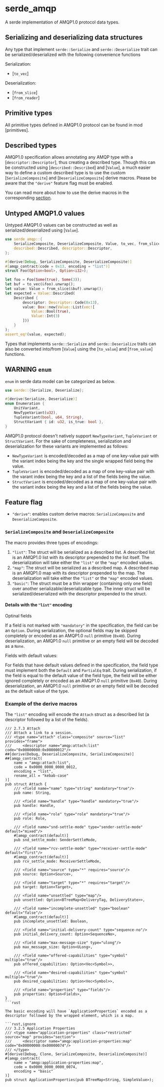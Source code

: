 # serde_amqp

A serde implementation of AMQP1.0 protocol data types.

## Serializing and deserializing data structures

Any type that implement `serde::Serialize` and `serde::Deserialize` trait can be serialized/deserialized with
the following convenience functions

Serialization:

- [`to_vec`]

Deserialization:

- [`from_slice`]
- [`from_reader`]

## Primitive types

All primitive types defined in AMQP1.0 protocol can be found in mod [primitives].

## Described types

AMQP1.0 specification allows annotating any AMQP type with a [`descriptor::Descriptor`], thus creating a described type.
Though this can be constructed using [`described::Described`] and [`Value`], a much easier way to define a custom described type is
to use the custom [`SerializeComposite`] and [`DeserializeComposite`] derive macros. Please be aware
that the `"derive"` feature flag must be enabled.

You can read more about how to use the derive macros in the corresponding [section](#serializecomposite-and-deserializecomposite).

## Untyped AMQP1.0 values

Untyped AMQP1.0 values can be constructed as well as serialized/deserialized using [`Value`].

```rust
use serde_amqp::{
    SerializeComposite, DeserializeComposite, Value, to_vec, from_slice,
    described::Described, descriptor::Descriptor,
};

#[derive(Debug, SerializeComposite, DeserializeComposite)]
#[amqp_contract(code = 0x13, encoding = "list")]
struct Foo(Option<bool>, Option<i32>);

let foo = Foo(Some(true), Some(3));
let buf = to_vec(&foo).unwrap();
let value: Value = from_slice(&buf).unwrap();
let expected = Value::Described(
    Described {
        descriptor: Descriptor::Code(0x13),
        value: Box::new(Value::List(vec![
            Value::Bool(true),
            Value::Int(3)
        ]))
    }
);
assert_eq!(value, expected);
```

Types that implements `serde::Serialize` and `serde::Deserialize` traits can also be converted into/from
[`Value`] using the [`to_value`] and [`from_value`] functions.

## **WARNING** `enum`

`enum` in serde data model can be categorized as below.

```rust
use serde::{Serialize, Deserialize};

#[derive(Serialize, Deserialize)]
enum Enumeration {
    UnitVariant,
    NewTypeVariant(u32),
    TupleVariant(bool, u64, String),
    StructVariant { id: u32, is_true: bool },
}
```

AMQP1.0 protocol doesn't natively support `NewTypeVariant`, `TupleVariant` or `StructVariant`.
For the sake of completeness, serialization and deserialization for these variants are implemented as follows:

- `NewTypeVariant` is encoded/decoded as a map of one key-value pair with the
variant index being the key and the single wrapped field being the value.
- `TupleVariant` is encoded/decoded as a map of one key-value pair with the
varant index being the key and a list of the fields being the value.
- `StructVariant` is encoded/decoded as a map of one key-value pair with the
variant index being the key and a list of the fields being the value.

## Feature flag

- `"derive"`: enables custom derive macros: `SerializeComposite` and `DeserializeComposite`.

### `SerializeComposite` and `DeserializeComposite`

The macro provides three types of encodings:

1. `"list"`: The struct will be serialized as a described list. A described list is an AMQP1.0 list with its descriptor prepended to the list itself. The deserialization will take either the `"list"` or the `"map"` encoded values.
2. `"map"`: The struct will be serialized as a described map. A described map is an AMQP1.0 map with its descriptor prepended to the map. The deserialization will take either the `"list"` or the `"map"` encoded values.
3. `"basic"`: The struct must be a thin wrapper (containing only one field) over another serializable/deserializable type. The inner struct will be serialized/deserialized with the descriptor prepended to the struct.

#### Details with the `"list"` encoding

Optinal fields

If a field is not marked with `"mandatory"` in the specification, the field can be an `Option`. During serialization, the optional fields may be skipped completely or encoded as an AMQP1.0 `null` primitive (`0x40`). During deserialization, an AMQP1.0 `null` primitive or an empty field will be decoded as a `None`.

Fields with default values:

For fields that have default values defined in the specification, the field type must implement both the `Default` and `PartialEq` trait. During serialization, if the field is equal to the default value of the field type, the field will be either ignored completely or encoded as an AMQP1.0 `null` primitive (`0x40`). During deserialization, an AMQP1.0 `null` primitive or an empty field will be decoded as the default value of the type.

### Example of the derive macros

The `"list"` encoding will encode the `Attach` struct as a described list (a descriptor followed by a list of the fields).

```rust, ignore
/// 2.7.3 Attach
/// Attach a link to a session.
/// <type name="attach" class="composite" source="list" provides="frame">
///     <descriptor name="amqp:attach:list" code="0x00000000:0x00000012"/>
##[derive(Debug, DeserializeComposite, SerializeComposite)]
##[amqp_contract(
    name = "amqp:attach:list",
    code = 0x0000_0000_0000_0012,
    encoding = "list",
    rename_all = "kebab-case"
)]
pub struct Attach {
    /// <field name="name" type="string" mandatory="true"/>
    pub name: String,

    /// <field name="handle" type="handle" mandatory="true"/>
    pub handle: Handle,

    /// <field name="role" type="role" mandatory="true"/>
    pub role: Role,

    /// <field name="snd-settle-mode" type="sender-settle-mode" default="mixed"/>
    #[amqp_contract(default)]
    pub snd_settle_mode: SenderSettleMode,

    /// <field name="rcv-settle-mode" type="receiver-settle-mode" default="first"/>
    #[amqp_contract(default)]
    pub rcv_settle_mode: ReceiverSettleMode,

    /// <field name="source" type="*" requires="source"/>
    pub source: Option<Source>,

    /// <field name="target" type="*" requires="target"/>
    pub target: Option<Target>,

    /// <field name="unsettled" type="map"/>
    pub unsettled: Option<BTreeMap<DeliveryTag, DeliveryState>>,

    /// <field name="incomplete-unsettled" type="boolean" default="false"/>
    #[amqp_contract(default)]
    pub incomplete_unsettled: Boolean,

    /// <field name="initial-delivery-count" type="sequence-no"/>
    pub initial_delivery_count: Option<SequenceNo>,

    /// <field name="max-message-size" type="ulong"/>
    pub max_message_size: Option<ULong>,

    /// <field name="offered-capabilities" type="symbol" multiple="true"/>
    pub offered_capabilities: Option<Vec<Symbol>>,

    /// <field name="desired-capabilities" type="symbol" multiple="true"/>
    pub desired_capabilities: Option<Vec<Symbol>>,

    /// <field name="properties" type="fields"/>
    pub properties: Option<Fields>,
}
```rust

The basic encoding will have `ApplicationProperties` encoded as a descriptor followed by the wrapped element, which is a map.

```rust,ignore
/// 3.2.5 Application Properties
/// <type name="application-properties" class="restricted" source="map" provides="section">
///     <descriptor name="amqp:application-properties:map" code="0x00000000:0x00000074"/>
/// </type>
#[derive(Debug, Clone, SerializeComposite, DeserializeComposite)]
#[amqp_contract(
    name = "amqp:application-properties:map",
    code = 0x0000_0000_0000_0074,
    encoding = "basic"
)]
pub struct ApplicationProperties(pub BTreeMap<String, SimpleValue>);
```
